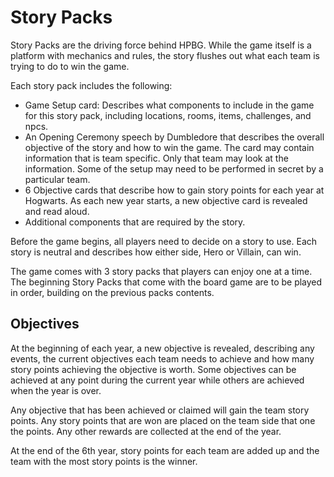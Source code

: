 # Story Packs

Story Packs are the driving force behind HPBG. While the game itself is a platform with mechanics and rules, the story flushes out what each team is trying to do to win the game.

Each story pack includes the following:

- Game Setup card: Describes what components to include in the game for this story pack, including locations, rooms, items, challenges, and npcs.
- An Opening Ceremony speech by Dumbledore that describes the overall objective of the story and how to win the game. The card may contain information that is team specific. Only that team may look at the information. Some of the setup may need to be performed in secret by a particular team.
- 6 Objective cards that describe how to gain story points for each year at Hogwarts. As each new year starts, a new objective card is revealed and read aloud.
- Additional components that are required by the story.

Before the game begins, all players need to decide on a story to use. Each story is neutral and describes how either side, Hero or Villain, can win.

The game comes with 3 story packs that players can enjoy one at a time. The beginning Story Packs that come with the board game are to be played in order, building on the previous packs contents.

## Objectives

At the beginning of each year, a new objective is revealed, describing any events, the current objectives each team needs to achieve and how many story points achieving the objective is worth. Some objectives can be achieved at any point during the current year while others are achieved when the year is over.

Any objective that has been achieved or claimed will gain the team story points. Any story points that are won are placed on the team side that one the points. Any other rewards are collected at the end of the year.

At the end of the 6th year, story points for each team are added up and the team with the most story points is the winner.
